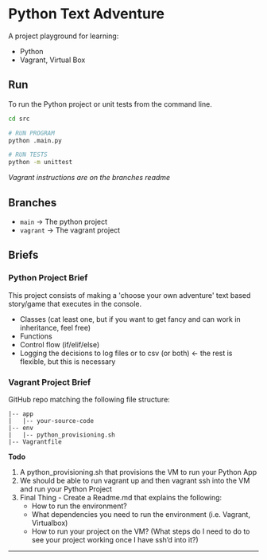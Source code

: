 # Python Text Adventure

A project playground for learning:

- Python
- Vagrant, Virtual Box

## Run

To run the Python project or unit tests from the command line.

```bash
cd src

# RUN PROGRAM
python .main.py

# RUN TESTS
python -m unittest

```

_Vagrant instructions are on the branches readme_

## Branches

- `main` -> The python project
- `vagrant` -> The vagrant project

## Briefs

### Python Project Brief

This project consists of making a 'choose your own adventure' text based story/game that executes in the console.

- Classes (cat least one, but if you want to get fancy and can work in inheritance, feel free)
- Functions
- Control flow (if/elif/else)
- Logging the decisions to log files or to csv (or both) <- the rest is flexible, but this is necessary

### Vagrant Project Brief

GitHub repo matching the following file structure:

```
|-- app
|   |-- your-source-code
|-- env
|   |-- python_provisioning.sh
|-- Vagrantfile
```

**Todo**

1. A python_provisioning.sh that provisions the VM to run your Python App
2. We should be able to run vagrant up and then vagrant ssh into the VM and run your Python Project
3. Final Thing - Create a Readme.md that explains the following:
   - How to run the environment?
   - What dependencies you need to run the environment (i.e. Vagrant, Virtualbox)
   - How to run your project on the VM? (What steps do I need to do to see your project working once I have ssh’d into it?)

---
